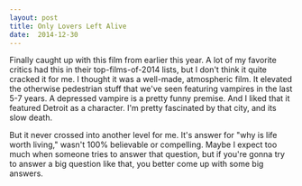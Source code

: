 ```yaml
---
layout: post
title: Only Lovers Left Alive 
date:  2014-12-30 
---
```

 Finally caught up with this film from earlier this year. A lot of my favorite critics had this in their top-films-of-2014 lists, but I don't think it quite cracked it for me. I thought it was a well-made, atmospheric film. It elevated the otherwise pedestrian stuff that we've seen featuring vampires in the last 5-7 years. A depressed vampire is a pretty funny premise. And I liked that it featured Detroit as a character. I'm pretty fascinated by that city, and its slow death.

But it never crossed into another level for me. It's answer for "why is life worth living," wasn't 100% believable or compelling. Maybe I expect too much when someone tries to answer that question, but if you're gonna try to answer a big question like that, you better come up with some big answers.
